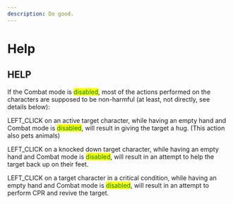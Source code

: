 ```yaml
---
description: Do good.
---
```


# Help

## HELP

If the Combat mode is <mark style="color:green;">disabled</mark>, most of the actions performed on the characters are supposed to be non-harmful (at least, not directly, see details below):

LEFT\_CLICK on an active target character, while having an empty hand and Combat mode is <mark style="color:green;">disabled</mark>, will result in giving the target a hug. (This action also pets animals)

LEFT\_CLICK on a knocked down target character, while having an empty hand and Combat mode is <mark style="color:green;">disabled</mark>, will result in an attempt to help the target back up on their feet.

LEFT\_CLICK on a target character in a critical condition, while having an empty hand and Combat mode is <mark style="color:green;">disabled</mark>, will result in an attempt to perform CPR and revive the target.
